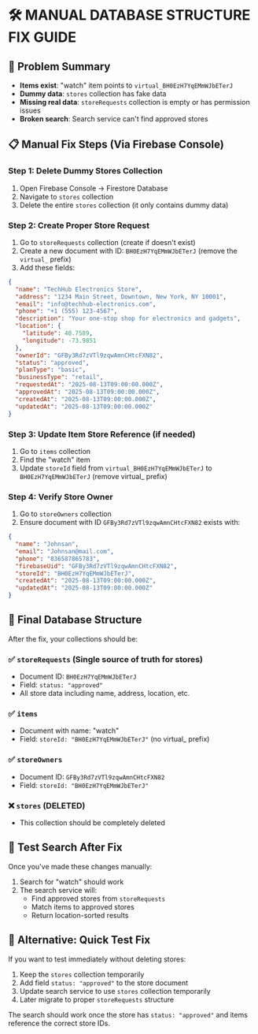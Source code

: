 # 🛠️ MANUAL DATABASE STRUCTURE FIX GUIDE

## 🎯 Problem Summary
- **Items exist**: "watch" item points to `virtual_BH0EzH7YqEMmWJbETerJ`
- **Dummy data**: `stores` collection has fake data
- **Missing real data**: `storeRequests` collection is empty or has permission issues
- **Broken search**: Search service can't find approved stores

## 📋 Manual Fix Steps (Via Firebase Console)

### Step 1: Delete Dummy Stores Collection
1. Open Firebase Console → Firestore Database
2. Navigate to `stores` collection
3. Delete the entire `stores` collection (it only contains dummy data)

### Step 2: Create Proper Store Request
1. Go to `storeRequests` collection (create if doesn't exist)
2. Create a new document with ID: `BH0EzH7YqEMmWJbETerJ` (remove the `virtual_` prefix)
3. Add these fields:

```json
{
  "name": "TechHub Electronics Store",
  "address": "1234 Main Street, Downtown, New York, NY 10001",
  "email": "info@techhub-electronics.com",
  "phone": "+1 (555) 123-4567",
  "description": "Your one-stop shop for electronics and gadgets",
  "location": {
    "latitude": 40.7589,
    "longitude": -73.9851
  },
  "ownerId": "GFBy3Rd7zVTl9zqwAmnCHtcFXN82",
  "status": "approved",
  "planType": "basic",
  "businessType": "retail",
  "requestedAt": "2025-08-13T09:00:00.000Z",
  "approvedAt": "2025-08-13T09:00:00.000Z",
  "createdAt": "2025-08-13T09:00:00.000Z",
  "updatedAt": "2025-08-13T09:00:00.000Z"
}
```

### Step 3: Update Item Store Reference (if needed)
1. Go to `items` collection
2. Find the "watch" item
3. Update `storeId` field from `virtual_BH0EzH7YqEMmWJbETerJ` to `BH0EzH7YqEMmWJbETerJ` (remove virtual_ prefix)

### Step 4: Verify Store Owner
1. Go to `storeOwners` collection
2. Ensure document with ID `GFBy3Rd7zVTl9zqwAmnCHtcFXN82` exists with:

```json
{
  "name": "Johnsan",
  "email": "Johnsan@mail.com",
  "phone": "836587865783",
  "firebaseUid": "GFBy3Rd7zVTl9zqwAmnCHtcFXN82",
  "storeId": "BH0EzH7YqEMmWJbETerJ",
  "createdAt": "2025-08-13T09:00:00.000Z",
  "updatedAt": "2025-08-13T09:00:00.000Z"
}
```

## 🔧 Final Database Structure

After the fix, your collections should be:

### ✅ `storeRequests` (Single source of truth for stores)
- Document ID: `BH0EzH7YqEMmWJbETerJ`
- Field: `status: "approved"`
- All store data including name, address, location, etc.

### ✅ `items`
- Document with name: "watch"
- Field: `storeId: "BH0EzH7YqEMmWJbETerJ"` (no virtual_ prefix)

### ✅ `storeOwners`
- Document ID: `GFBy3Rd7zVTl9zqwAmnCHtcFXN82`
- Field: `storeId: "BH0EzH7YqEMmWJbETerJ"`

### ❌ `stores` (DELETED)
- This collection should be completely deleted

## 🎯 Test Search After Fix

Once you've made these changes manually:

1. Search for "watch" should work
2. The search service will:
   - Find approved stores from `storeRequests`
   - Match items to approved stores
   - Return location-sorted results

## 🔄 Alternative: Quick Test Fix

If you want to test immediately without deleting stores:

1. Keep the `stores` collection temporarily
2. Add field `status: "approved"` to the store document
3. Update search service to use `stores` collection temporarily
4. Later migrate to proper `storeRequests` structure

The search should work once the store has `status: "approved"` and items reference the correct store IDs.
